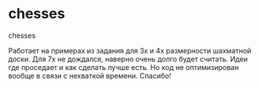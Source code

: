 # chesses
chesses

Работает на примерах из задания для 3х и 4х размерности шахматной доски.
Для 7х не дождался, наверно очень долго будет считать. Идеи где проседает и как сделать лучше есть.
Но код не оптимизирован вообще в связи с нехваткой времени. 
Спасибо!
